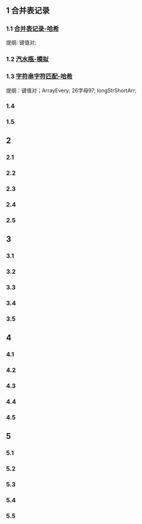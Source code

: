 #

## 1 合并表记录

### 1.1 [合并表记录-哈希](../../public/2.example/1.华为算法/1.合并表记录.js)

提纲: 键值对;

### 1.2 [汽水瓶-模拟](../../public/2.example/1.华为算法/2.汽水瓶.js)

### 1.3 [字符串字符匹配-哈希](../../public/2.example/1.华为算法/3.字符串字符匹配.js)

提纲：键值对；ArrayEvery; 26字母97; longStrShortArr;

### 1.4

### 1.5

## 2

### 2.1

### 2.2

### 2.3

### 2.4

### 2.5

## 3

### 3.1

### 3.2

### 3.3

### 3.4

### 3.5

## 4

### 4.1

### 4.2

### 4.3

### 4.4

### 4.5

## 5

### 5.1

### 5.2

### 5.3

### 5.4

### 5.5
